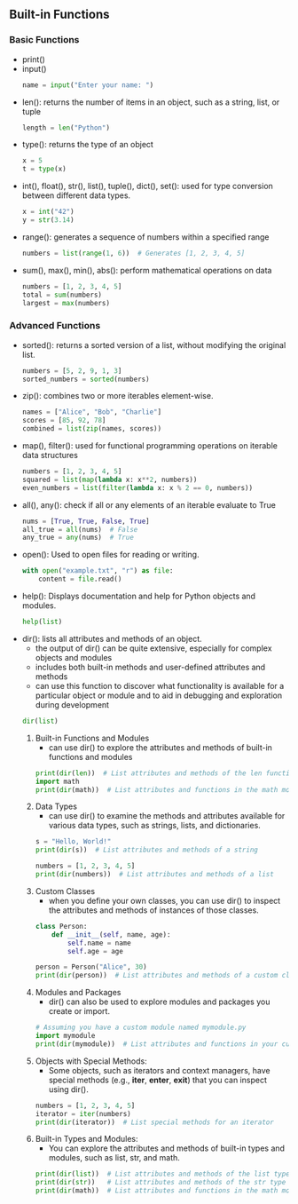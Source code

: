 ## Built-in Functions 

### Basic Functions
- print()
- input()
    ```python
    name = input("Enter your name: ")
    ```
- len(): returns the number of items in an object, such as a string, list, or tuple
    ```python
    length = len("Python")
    ```
- type(): returns the type of an object
    ```python
    x = 5
    t = type(x)
    ```
- int(), float(), str(), list(), tuple(), dict(), set(): used for type conversion between different data types.
    ```python
    x = int("42")
    y = str(3.14)
    ```
- range(): generates a sequence of numbers within a specified range
    ```python
    numbers = list(range(1, 6))  # Generates [1, 2, 3, 4, 5]
    ```
- sum(), max(), min(), abs(): perform mathematical operations on data
    ```python
    numbers = [1, 2, 3, 4, 5]
    total = sum(numbers)
    largest = max(numbers)
    ```

### Advanced Functions
- sorted(): returns a sorted version of a list, without modifying the original list.
    ```python
    numbers = [5, 2, 9, 1, 3]
    sorted_numbers = sorted(numbers)
    ```
- zip(): combines two or more iterables element-wise.
    ```python
    names = ["Alice", "Bob", "Charlie"]
    scores = [85, 92, 78]
    combined = list(zip(names, scores))
    ```
- map(), filter(): used for functional programming operations on iterable data structures
    ```python
    numbers = [1, 2, 3, 4, 5]
    squared = list(map(lambda x: x**2, numbers))
    even_numbers = list(filter(lambda x: x % 2 == 0, numbers))
    ```
- all(), any(): check if all or any elements of an iterable evaluate to True
    ```python
    nums = [True, True, False, True]
    all_true = all(nums)  # False
    any_true = any(nums)  # True
    ```
- open(): Used to open files for reading or writing.
    ```python
    with open("example.txt", "r") as file:
        content = file.read()
    ```
- help(): Displays documentation and help for Python objects and modules.
    ```python
    help(list)
    ```
- dir(): lists all attributes and methods of an object.
    - the output of dir() can be quite extensive, especially for complex objects and modules
    - includes both built-in methods and user-defined attributes and methods
    - can use this function to discover what functionality is available for a particular object or module and to aid in debugging and exploration during development
    ```python
    dir(list)
    ```
    1. Built-in Functions and Modules
        - can use dir() to explore the attributes and methods of built-in functions and modules
        ```python
        print(dir(len))  # List attributes and methods of the len function
        import math
        print(dir(math))  # List attributes and functions in the math module
        ```
    2. Data Types
        - can use dir() to examine the methods and attributes available for various data types, such as strings, lists, and dictionaries.
        ```python
        s = "Hello, World!"
        print(dir(s))  # List attributes and methods of a string

        numbers = [1, 2, 3, 4, 5]
        print(dir(numbers))  # List attributes and methods of a list
        ```
    3. Custom Classes
        - when you define your own classes, you can use dir() to inspect the attributes and methods of instances of those classes.
        ```python
        class Person:
            def __init__(self, name, age):
                self.name = name
                self.age = age

        person = Person("Alice", 30)
        print(dir(person))  # List attributes and methods of a custom class instance
        ```
    4. Modules and Packages
        - dir() can also be used to explore modules and packages you create or import.
        ```python
        # Assuming you have a custom module named mymodule.py
        import mymodule
        print(dir(mymodule))  # List attributes and functions in your custom module
        ```
    5. Objects with Special Methods:
        - Some objects, such as iterators and context managers, have special methods (e.g., __iter__, __enter__, __exit__) that you can inspect using dir().
        ```python
        numbers = [1, 2, 3, 4, 5]
        iterator = iter(numbers)
        print(dir(iterator))  # List special methods for an iterator
        ```
    6. Built-in Types and Modules:
        - You can explore the attributes and methods of built-in types and modules, such as list, str, and math.
        ```python
        print(dir(list))  # List attributes and methods of the list type
        print(dir(str))   # List attributes and methods of the str type
        print(dir(math))  # List attributes and functions in the math module
        ```